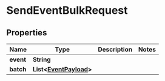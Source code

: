 
# SendEventBulkRequest

## Properties
| Name      | Type                                            | Description | Notes |
|-----------|-------------------------------------------------|-------------|-------|
| **event** | **String**                                      |             |       |
| **batch** | **List&lt;[EventPayload](EventPayload.md)&gt;** |             |       | 



